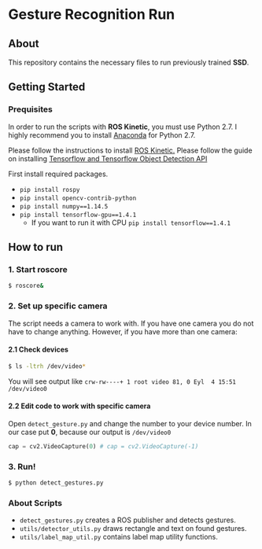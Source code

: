# Gesture Recognition Run

## About
This repository contains the necessary files to run previously trained **SSD**.

## Getting Started
### Prequisites
In order to run the scripts with **ROS Kinetic**, you must use Python 2.7. I highly recommend you to install [Anaconda](https://www.anaconda.com/download/) for Python 2.7.

Please follow the instructions to install [ROS Kinetic.](wiki.ros.org/kinetic/Installation/)
Please follow the guide on installing [Tensorflow and Tensorflow Object Detection API](https://github.com/tensorflow/models/blob/master/research/object_detection/g3doc/installation.md)

First install required packages.
* `pip install rospy`
* `pip install opencv-contrib-python`
* `pip install numpy==1.14.5`
* `pip install tensorflow-gpu==1.4.1`
    * If you want to run it with CPU `pip install tensorflow==1.4.1`

## How to run

### 1. Start roscore
```bash
$ roscore&
```

### 2. Set up specific camera
The script needs a camera to work with. If you have one camera you do not have to change anything.
However, if you have more than one camera:
#### 2.1 Check devices
```bash
$ ls -ltrh /dev/video*
```
You will see output like
`crw-rw----+ 1 root video 81, 0 Eyl  4 15:51 /dev/video0`

#### 2.2 Edit code to work with specific camera
Open `detect_gesture.py` and change the number to your device number. In our case put **0**, because our output is `/dev/video0`

```python
cap = cv2.VideoCapture(0) # cap = cv2.VideoCapture(-1)
```

### 3. Run!
```bash
$ python detect_gestures.py
```

### About Scripts
* `detect_gestures.py` creates a ROS publisher and detects gestures.
* `utils/detector_utils.py` draws rectangle and text on found gestures.
* `utils/label_map_util.py` contains label map utility functions.

